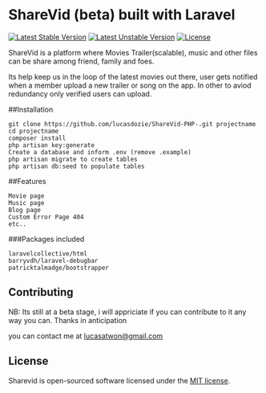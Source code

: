 # ShareVid (beta) built with Laravel

[![Latest Stable Version](https://poser.pugx.org/laravel/framework/v/stable.svg)](https://packagist.org/packages/laravel/framework)
[![Latest Unstable Version](https://poser.pugx.org/laravel/framework/v/unstable.svg)](https://packagist.org/packages/laravel/framework)
[![License](https://poser.pugx.org/laravel/framework/license.svg)](https://packagist.org/packages/laravel/framework)

ShareVid is a platform where Movies Trailer(scalable), music and other files can be share among friend, family and foes.

Its help keep us in the loop of the latest movies out there, user gets notified when a member upload a new trailer or song on the app. In other to aviod redundancy only verified users can upload.

##Installation

    git clone https://github.com/lucasdozie/ShareVid-PHP-.git projectname
    cd projectname
    composer install
    php artisan key:generate
    Create a database and inform .env (remove .example)
    php artisan migrate to create tables
    php artisan db:seed to populate tables

##Features

    Movie page
    Music page
    Blog page
    Custom Error Page 404
    etc..

###Packages included

    laravelcollective/html
    barryvdh/laravel-debugbar
    patricktalmadge/bootstrapper


## Contributing

NB: Its still at a beta stage, i will appriciate if you can contribute to it any way you can.
Thanks in anticipation

you can contact me at lucasatwon@gmail.com



## License

Sharevid is open-sourced software licensed under the [MIT license](http://opensource.org/licenses/MIT).
